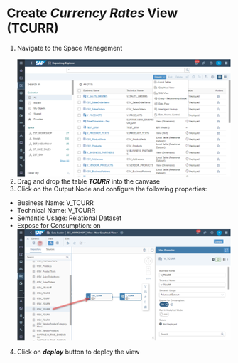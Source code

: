 # Create <i>Currency Rates</i> View (TCURR)

1. Navigate to the Space Management
  <br><br>![](/exercises/ex2/images/create_in_repository_explorer.png)
2. Drag and drop the table <b><i>TCURR</i></b> into the canvase
3. Click on the Output Node and configure the following properties:
  - Business Name: V_TCURR
  - Technical Name: V_TCURR
  - Semantic Usage: Relational Dataset
  - Expose for Consumption: on
  <br>![](../images/create_tcurr_04.png)
 4. Click on <b><i>deploy</i></b> button to deploy the view


